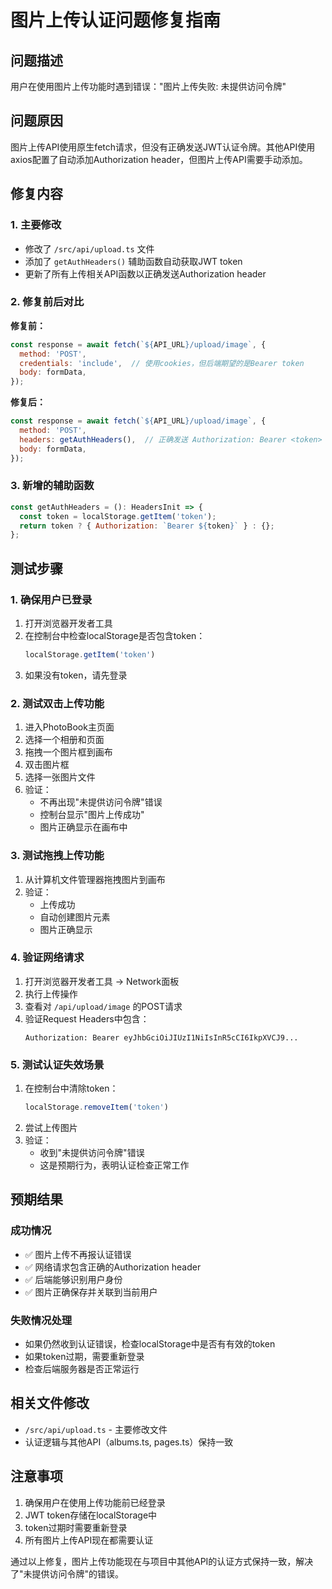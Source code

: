 # 图片上传认证问题修复指南

## 问题描述
用户在使用图片上传功能时遇到错误："图片上传失败: 未提供访问令牌"

## 问题原因
图片上传API使用原生fetch请求，但没有正确发送JWT认证令牌。其他API使用axios配置了自动添加Authorization header，但图片上传API需要手动添加。

## 修复内容

### 1. 主要修改
- 修改了 `/src/api/upload.ts` 文件
- 添加了 `getAuthHeaders()` 辅助函数自动获取JWT token
- 更新了所有上传相关API函数以正确发送Authorization header

### 2. 修复前后对比

**修复前：**
```javascript
const response = await fetch(`${API_URL}/upload/image`, {
  method: 'POST',
  credentials: 'include',  // 使用cookies，但后端期望的是Bearer token
  body: formData,
});
```

**修复后：**
```javascript
const response = await fetch(`${API_URL}/upload/image`, {
  method: 'POST',
  headers: getAuthHeaders(),  // 正确发送 Authorization: Bearer <token>
  body: formData,
});
```

### 3. 新增的辅助函数
```javascript
const getAuthHeaders = (): HeadersInit => {
  const token = localStorage.getItem('token');
  return token ? { Authorization: `Bearer ${token}` } : {};
};
```

## 测试步骤

### 1. 确保用户已登录
1. 打开浏览器开发者工具
2. 在控制台中检查localStorage是否包含token：
   ```javascript
   localStorage.getItem('token')
   ```
3. 如果没有token，请先登录

### 2. 测试双击上传功能
1. 进入PhotoBook主页面
2. 选择一个相册和页面
3. 拖拽一个图片框到画布
4. 双击图片框
5. 选择一张图片文件
6. 验证：
   - 不再出现"未提供访问令牌"错误
   - 控制台显示"图片上传成功"
   - 图片正确显示在画布中

### 3. 测试拖拽上传功能
1. 从计算机文件管理器拖拽图片到画布
2. 验证：
   - 上传成功
   - 自动创建图片元素
   - 图片正确显示

### 4. 验证网络请求
1. 打开浏览器开发者工具 → Network面板
2. 执行上传操作
3. 查看对 `/api/upload/image` 的POST请求
4. 验证Request Headers中包含：
   ```
   Authorization: Bearer eyJhbGciOiJIUzI1NiIsInR5cCI6IkpXVCJ9...
   ```

### 5. 测试认证失效场景
1. 在控制台中清除token：
   ```javascript
   localStorage.removeItem('token')
   ```
2. 尝试上传图片
3. 验证：
   - 收到"未提供访问令牌"错误
   - 这是预期行为，表明认证检查正常工作

## 预期结果

### 成功情况
- ✅ 图片上传不再报认证错误
- ✅ 网络请求包含正确的Authorization header
- ✅ 后端能够识别用户身份
- ✅ 图片正确保存并关联到当前用户

### 失败情况处理
- 如果仍然收到认证错误，检查localStorage中是否有有效的token
- 如果token过期，需要重新登录
- 检查后端服务器是否正常运行

## 相关文件修改
- `/src/api/upload.ts` - 主要修改文件
- 认证逻辑与其他API（albums.ts, pages.ts）保持一致

## 注意事项
1. 确保用户在使用上传功能前已经登录
2. JWT token存储在localStorage中
3. token过期时需要重新登录
4. 所有图片上传API现在都需要认证

通过以上修复，图片上传功能现在与项目中其他API的认证方式保持一致，解决了"未提供访问令牌"的错误。